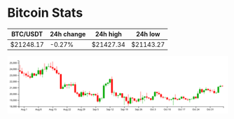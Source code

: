 # Bitcoin Stats

BTC/USDT|24h change|24h high|24h low|
|---|---|---|---|
|$21248.17|-0.27%|$21427.34|$21143.27|

<img src="./chart.svg">
